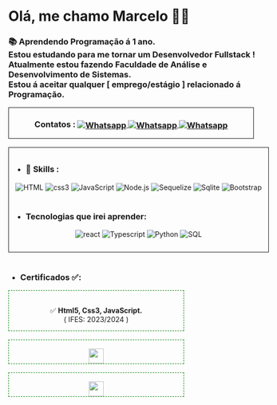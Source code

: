 # Olá, me chamo Marcelo 🙋‍♂️
### 📚 Aprendendo Programação á 1 ano.<br>Estou estudando para me tornar um Desenvolvedor Fullstack ! <br>Atualmente estou fazendo Faculdade de Análise e Desenvolvimento de Sistemas. <br>Estou á aceitar qualquer [ emprego/estágio ] relacionado á Programação.<br>

<div style="border:1px solid;width:490px;">
<div style="text-align:center;">

###  <b>Contatos :</b> <a href="https://wa.me/27996116204"> <img align="center" alt="Whatsapp" src="https://img.shields.io/badge/WhatsApp-25D366?style=for-the-badge&logo=whatsapp&logoColor=white"> </a><a href="https://www.linkedin.com/in/marcelo-almeida-9807b32b7/"> <img align="center" alt="Whatsapp" src="https://img.shields.io/badge/LinkedIn-0077B5?style=for-the-badge&logo=linkedin&logoColor=white"> </a><a href="https://www.instagram.com/cell027_/?next=%2F"> <img align="center" alt="Whatsapp" src="https://img.shields.io/badge/Instagram-E4405F?style=for-the-badge&logo=instagram&logoColor=white"> </a>
</div>
</div>
<br>
<div style="border:1px solid;width:500px;padding:10px;text-align:center;">

<div style="text-align:start;">

- ###  <b>🤹 Skills :</b>
</div>
<div>
<img align="center" src="https://img.shields.io/badge/HTML5-E34F26?style=for-the-badge&logo=html5&logoColor=white" alt="HTML"> 
<img align="center" src="https://img.shields.io/badge/CSS3-1572B6?style=for-the-badge&log=ocss3&logoColor=white" alt="css3"> 
<img align="center" src="https://img.shields.io/badge/JavaScript-F7DF1E?style=for-the-badge&logo=javascript&logoColor=black" alt="JavaScript">
<img align="center" src="https://img.shields.io/badge/Node.js-43853D?style=for-the-badge&logo=node.js&logoColor=white" alt="Node.js">

<img align="center" src="https://img.shields.io/badge/sequelize-323330?style=for-the-badge&logo=sequelize&logoColor=blue" alt="Sequelize"> 
<img align="center" src="https://img.shields.io/badge/SQLite-07405E?style=for-the-badge&logo=sqlite&logoColor=white" alt="Sqlite"> 
<img align="center" src="https://img.shields.io/badge/Bootstrap-563D7C?style=for-the-badge&logo=bootstrap&logoColor=white" alt="Bootstrap"> 

</div>
<br>

<div style="text-align:start;">

- ###  <b>Tecnologias que irei aprender:</b>
</div>
<div>
<img alt="react" src="https://img.shields.io/badge/React-20232A?style=for-the-badge&logo=react&logoColor=61DAFB">
<img alt="Typescript" src="https://img.shields.io/badge/TypeScript-007ACC?style=for-the-badge&logo=typescript&logoColor=white">
<img alt="Python" src="https://img.shields.io/badge/Python-14354C?style=for-the-badge&logo=python&logoColor=white">
<img alt="SQL" src="https://img.shields.io/badge/MySQL-00000F?style=for-the-badge&logo=mysql&logoColor=white">
</div>
<br>
</div>
<br>

 - ### Certificados ✅:
 <div style="border:1px dashed green;width:350px;text-align:center;"><br>
 <p> ✅ <b>Html5, Css3, JavaScript. </b><br>( IFES:  2023/2024 )</p>
 </div><br>
 <div style="border:1px dashed green;width:350px;text-align:center;"><br>

<img style="width:30px;" src="https://i.gifer.com/XVo6.gif">
 </div><br>
 
 <div style="border:1px dashed green;width:350px;text-align:center;"><br>

 <img style="width:30px;" src="https://i.gifer.com/XVo6.gif">
 </div><br>

 </div>
 
